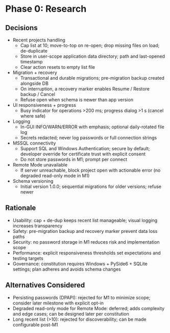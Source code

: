 # Phase 0: Research

## Decisions
- Recent projects handling
  - Cap list at 10; move-to-top on re-open; drop missing files on load; de-duplicate
  - Store in user-scope application data directory; path and last-opened timestamp
  - Clear action resets to empty list file
- Migration + recovery
  - Transactional and durable migrations; pre-migration backup created alongside DB
  - On interruption, a recovery marker enables Resume / Restore backup / Cancel
  - Refuse open when schema is newer than app version
- UI responsiveness + progress
  - Busy indicator for operations >200 ms; progress dialog >1 s (cancel where safe)
- Logging
  - In-GUI INFO/WARN/ERROR with emphasis; optional daily-rotated file log
  - Secrets redacted; never log passwords or full connection strings
- MSSQL connectivity
  - Support SQL and Windows Authentication; secure by default; developer override for certificate trust with explicit consent
  - Do not store passwords in M1; prompt per connect
- Remote Mode unavailable
  - If server unreachable, block project open with actionable error (no degraded read-only mode in M1)
- Schema versioning
  - Initial version 1.0.0; sequential migrations for older versions; refuse newer

## Rationale
- Usability: cap + de-dup keeps recent list manageable; visual logging increases transparency
- Safety: pre-migration backup and recovery marker prevent data loss paths
- Security: no password storage in M1 reduces risk and implementation scope
- Performance: explicit responsiveness thresholds set expectations and testing targets
- Governance: constitution requires Windows + PySide6 + SQLite settings; plan adheres and avoids schema changes

## Alternatives Considered
- Persisting passwords (DPAPI): rejected for M1 to minimize scope; consider later milestone with explicit opt-in
- Degraded read-only mode for Remote Mode: deferred; adds complexity and edge cases; can be designed later per constitution
- Long recent list (>10): rejected for discoverability; can be made configurable post-M1

